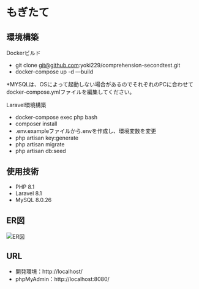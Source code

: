 # もぎたて



## 環境構築

Dockerビルド

- git clone git@github.com:yoki229/comprehension-secondtest.git
- docker-compose up -d —build

*MYSQLは、OSによって起動しない場合があるのでそれぞれのPCに合わせてdocker-compose.ymlファイルを編集してください。

Laravel環境構築

- docker-compose exec php bash
- composer install
- .env.exampleファイルから.envを作成し、環境変数を変更
- php artisan key:generate
- php artisan migrate
- php artisan db:seed


## 使用技術

- PHP 8.1
- Laravel 8.1
- MySQL 8.0.26


## ER図

![ER図](readme-assets/table.drawio.pn)


## URL

- 開発環境：http://localhost/
- phpMyAdmin：http://localhost:8080/
